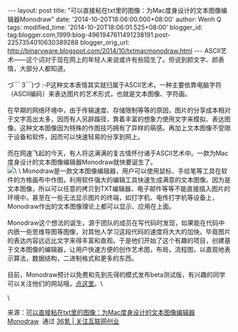 --- layout: post title:
"可以直接粘在txt里的图像：为Mac度身设计的文本图像编辑器Monodraw" date:
'2014-10-20T18:06:00.000+08:00' author: Wenh Q tags: modified\_time:
'2014-10-20T18:06:01.525+08:00' blogger\_id:
tag:blogger.com,1999:blog-4961947611491238191.post-2257354010630389288
blogger\_orig\_url:
http://binaryware.blogspot.com/2014/10/txtmacmonodraw.html ---
ASCII艺术——这个词对于现在网上的年轻人来说或许有些陌生了。但说到颜文字、颜表情，大部分人都知道。\
\
づ￣ 3￣)づ
:-P这种文本表情其实就归属于ASCII艺术，一种主要依靠电脑字符（ASCII编码）来表达图片的艺术形式，也就是文本图像、字符画。\
\
在早期的网络环境中，由于传输速度、存储限制等等的原因，图片的分享成本相对于文字高出太多，因而有人另辟蹊径，靠着丰富的想象力使用文字来模拟、表达图像。这种文本图像因为特殊的作图技巧拥有了异样的萌感。再加上文本图像不受限于设备和软件，因而可以快速轻易的分享到网上。\
\
而在网速飞起的今天，有人将这满满的复古情怀付诸于ASCII艺术中。一款为Mac度身设计的文本图像编辑器Monodraw就快要诞生了。\
![](https://images-blogger-opensocial.googleusercontent.com/gadgets/proxy?url=http%3A%2F%2Fa.36krcnd.com%2Fphoto%2F2014%2F7eee2931bd003dea4baf5f79c8cb2331.png&container=blogger&gadget=a&rewriteMime=image%2F*)\
\
Monodraw是一款文本图像编辑器，用户可以使用鼠标、手绘笔等工具在软件的方格画布中作图，利用软件强大的编辑工具快速生成满意的文本图像。因为是文本图像，所以可以任意的拷贝到TXT编辑器、电子邮件等等不能直接插入图片的环境中。甚至在一些无法显示图片的终端，如打字机、电传打字机等设备上，Monodraw作出的文本图像理论上都可以显示、应用在上面。\
\
Monodraw这个想法的诞生，源于团队的成员在写代码时发现，如果能在代码中内嵌一些思维导图等图像，对其他人学习这段代码的速度将大大的加快。毕竟图片的表达内容远远比文字来得丰富和直观。于是他们开始了这个有趣的项目，创建基于文本图像的编辑器，让用户快速方便的创作艺术图，布局，流程图，以直观地表示算法，数据结构，二进制格式和更多的东西。\
\
目前，Monodraw预计以免费和先到先得的模式发布beta测试版，有兴趣的同学可以关注他们的网站哦，[点这里](http://monodraw.helftone.com/)。\
<div>

\

</div>

<div>

来源：[可以直接粘在txt里的图像：为Mac度身设计的文本图像编辑器Monodraw](http://www.36kr.com/p/216120.html)  通过 [36氪
| 关注互联网创业](http://www.36kr.com/)

</div>
